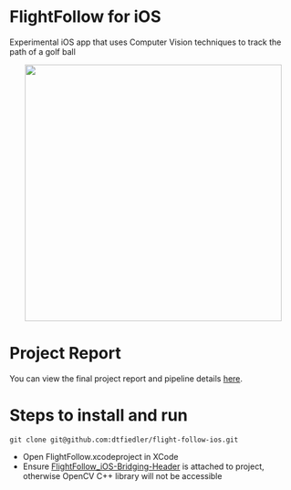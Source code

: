 # FlightFollow for iOS
Experimental iOS app that uses Computer Vision techniques to track the path of a golf ball

<div align="center">
    <img src="./demo.gif" height=450/>
</div>

# Project Report
You can view the final project report and pipeline details [here](./report.pdf).

# Steps to install and run
```
git clone git@github.com:dtfiedler/flight-follow-ios.git
```
- Open FlightFollow.xcodeproject in XCode
- Ensure [FlightFollow_iOS-Bridging-Header](FlightFollow/FlightFollow_ios-Bridging-Header.h) is attached to project, otherwise OpenCV C++ library will not be accessible
